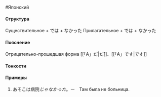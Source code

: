 #Японский 
#### Структура
Существительное + では + なかった
Прилагательное + では + なかった
#### Пояснение
Отрицательно-прошедшая форма [[「A」だ|だ]]、[[「A」です|です]]
#### Тонкости

#### Примеры
1. あそこは病院*じゃなかった*。ー　Там была не больница.